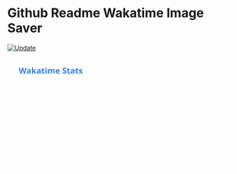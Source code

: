 # Github Readme Wakatime Image Saver

[![Update](https://github.com/zakiego/github-readme-wakatime-image-saver/actions/workflows/go.yml/badge.svg)](https://github.com/zakiego/github-readme-wakatime-image-saver/actions/workflows/go.yml)

![Wakatime Stat](stat.svg)

